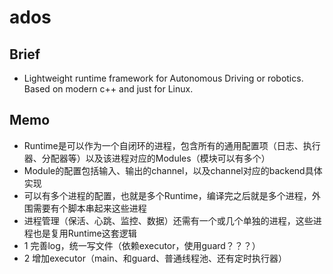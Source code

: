 # ados

## Brief

- Lightweight runtime framework for Autonomous Driving or robotics. Based on modern c++ and just for Linux.


## Memo
- Runtime是可以作为一个自闭环的进程，包含所有的通用配置项（日志、执行器、分配器等）以及该进程对应的Modules（模块可以有多个）
- Module的配置包括输入、输出的channel，以及channel对应的backend具体实现
- 可以有多个进程的配置，也就是多个Runtime，编译完之后就是多个进程，外围需要有个脚本串起来这些进程
- 进程管理（保活、心跳、监控、数据）还需有一个或几个单独的进程，这些进程也是复用Runtime这套逻辑
- 1 完善log，统一写文件（依赖executor，使用guard？？？）
- 2 增加executor（main、和guard、普通线程池、还有定时执行器）